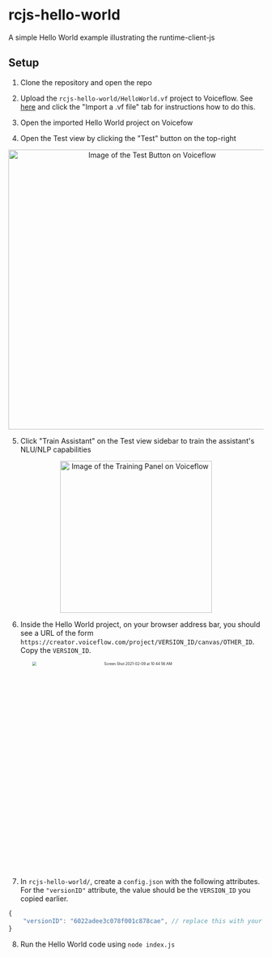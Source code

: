 # rcjs-hello-world
A simple Hello World example illustrating the runtime-client-js

## Setup

1. Clone the repository and open the repo

2. Upload the `rcjs-hello-world/HelloWorld.vf` project to Voiceflow. See 
[here](https://docs.voiceflow.com/#/platform/project-creation/project-creation?id=project-creation) and click the "Import a .vf file" tab for instructions how to do this.

3. Open the imported Hello World project on Voicefow

4. Open the Test view by clicking the "Test" button on the top-right

<p align="center">
	<img width="552"  alt="Image of the Test Button on Voiceflow" src="https://user-images.githubusercontent.com/32404412/107269101-17bd3500-6a17-11eb-86b1-b0a817022aca.png">
</p>	

5. Click "Train Assistant" on the Test view sidebar to train the assistant's NLU/NLP capabilities

<p align="center">
	<img width="300" alt="Image of the Training Panel on Voiceflow" src="https://user-images.githubusercontent.com/32404412/107269251-5521c280-6a17-11eb-9d82-5a0f62bff14d.png">
</p>	

6. Inside the Hello World project, on your browser address bar, you should see a URL of the form `https://creator.voiceflow.com/project/VERSION_ID/canvas/OTHER_ID`. Copy the `VERSION_ID`. 

<p align="center">
    <img width="823" alt="Screen Shot 2021-02-09 at 10 44 56 AM" src="https://user-images.githubusercontent.com/32404412/107388450-dd5da180-6ac3-11eb-8cba-78ff4b5b9f23.png" style="zoom:50%" >
</p>

7. In `rcjs-hello-world/`, create a `config.json` with the following attributes. For the `"versionID"` attribute, the value should be the `VERSION_ID` you copied earlier.
```js
{
    "versionID": "6022adee3c078f001c878cae", // replace this with your VERSION_ID
}
```

8. Run the Hello World code using `node index.js`
